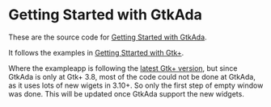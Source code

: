 Getting Started with GtkAda
===========================

These are the source code for [Getting Started with GtkAda](http://zhu-qy.blogspot.ca/2014/03/getting-started-with-gtkada.html).

It follows the examples in [Getting Sttarted with Gtk+](https://developer.gnome.org/gtk3/3.8/gtk-getting-started.html).

Where the exampleapp is following the [latest Gtk+
version](https://developer.gnome.org/gtk3/stable/ch01s05.html),
but since GtkAda is only at Gtk+ 3.8, most of the code could not be
done at GtkAda, as it uses lots of new wigets in 3.10+. So only the first
step of empty window was done. This will be updated once GtkAda support
 the new widgets.

